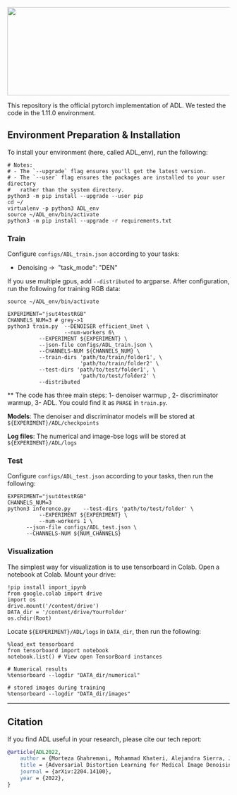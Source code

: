 <p align="center">
	<img src="https://upload.wikimedia.org/wikipedia/commons/c/c6/PyTorch_logo_black.svg" width="700px" height="200px"/>
</p>

This repository is the official pytorch implementation of ADL. We tested the code in the 1.11.0 environment. 

## Environment Preparation & Installation 

To install your environment (here, called ADL_env), run the following:

```shell
# Notes:
# - The `--upgrade` flag ensures you'll get the latest version.
# - The `--user` flag ensures the packages are installed to your user directory
#   rather than the system directory.
python3 -m pip install --upgrade --user pip
cd ~/
virtualenv -p python3 ADL_env
source ~/ADL_env/bin/activate
python3 -m pip install --upgrade -r requirements.txt
```



### Train

Configure ```configs/ADL_train.json``` according to your tasks:
* Denoising ->  "task_mode": "DEN"

If you use multiple gpus, add ```--distributed``` to argparse. After configuration, run the following for training RGB data:

```shell
source ~/ADL_env/bin/activate

EXPERIMENT="jsut4testRGB"
CHANNELS_NUM=3 # grey->1
python3 train.py  --DENOISER efficient_Unet \
                  --num-workers 6\
		  --EXPERIMENT ${EXPERIMENT} \
		  --json-file configs/ADL_train.json \
		  --CHANNELS-NUM ${CHANNELS_NUM} \
		  --train-dirs 'path/to/train/folder1', \
                       'path/to/train/folder2' \
		  --test-dirs 'path/to/test/folder1', \
                       'path/to/test/folder2' \
		  --distributed
```

** The code has three main steps: 1- denoiser warmup , 2- discriminator warmup, 3- ADL. You could find it as ```PHASE``` in ```train.py```.

**Models**: The denoiser and discriminator models will be stored at ```${EXPERIMENT}/ADL/checkpoints```

**Log files**: The numerical and image-bse logs will be stored at ```${EXPERIMENT}/ADL/logs```

### Test
Configure ```configs/ADL_test.json``` according to your tasks, then run the following:

```shell
EXPERIMENT="jsut4testRGB"
CHANNELS_NUM=3
python3 inference.py 	--test-dirs 'path/to/test/folder' \
          --EXPERIMENT ${EXPERIMENT} \
          --num-workers 1 \
	  --json-file configs/ADL_test.json \
	  --CHANNELS-NUM ${NUM_CHANNELS}
```



### Visualization 

The simplest way for visualization is to use tensorboard in Colab. Open a notebook at Colab. Mount your drive:
```shell
!pip install import_ipynb
from google.colab import drive
import os
drive.mount('/content/drive')
DATA_dir = '/content/drive/YourFolder'
os.chdir(Root)
```
Locate ```${EXPERIMENT}/ADL/logs``` in ```DATA_dir```, then run the following:
```shell
%load_ext tensorboard
from tensorboard import notebook
notebook.list() # View open TensorBoard instances

# Numerical results
%tensorboard --logdir "DATA_dir/numerical"

# stored images during training
%tensorboard --logdir "DATA_dir/images"
```

_______
## Citation

If you find ADL useful in your research, please cite our tech report:

```bibtex
@article{ADL2022,
    author = {Morteza Ghahremani, Mohammad Khateri, Alejandra Sierra, Jussi Tohka},
    title = {Adversarial Distortion Learning for Medical Image Denoising},
    journal = {arXiv:2204.14100},
    year = {2022},
}
```
